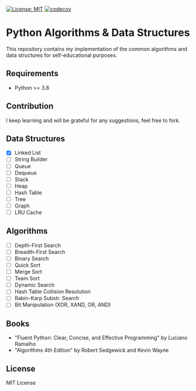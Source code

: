 [![License: MIT](https://img.shields.io/badge/License-MIT-yellow.svg)](https://opensource.org/licenses/MIT)
[![codecov](https://codecov.io/gh/kolodach/python-algostructs/branch/master/graph/badge.svg)](https://codecov.io/gh/kolodach/python-algostructs)
# Python Algorithms & Data Structures

This repository contains my implementation of the common algorithms and data
structures for self-educational purposes.

## Requirements

* Python >= 3.8

## Contribution

I keep learning and will be grateful for any suggestions, feel free to fork.

## Data Structures

* [x] Linked List
* [ ] String Builder
* [ ] Queue
* [ ] Dequeue
* [ ] Stack
* [ ] Heap
* [ ] Hash Table
* [ ] Tree
* [ ] Graph
* [ ] LRU Cache

## Algorithms

* [ ] Depth-First Search
* [ ] Breadth-First Search
* [ ] Binary Search
* [ ] Quick Sort
* [ ] Merge Sort
* [ ] Team Sort
* [ ] Dynamic Search
* [ ] Hash Table Collision Resolution
* [ ] Rabin-Karp Substr. Search
* [ ] Bit Manipulation (XOR, XAND, OR, AND)

## Books

* "Fluent Python: Clear, Concise, and Effective Programming" by Luciano Ramalho
* "Algorithms 4th Edition" by Robert Sedgewick and Kevin Wayne

## License

MIT License
